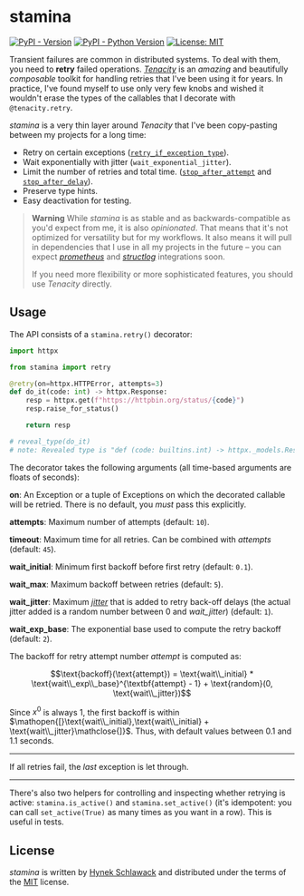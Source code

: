 # stamina

[![PyPI - Version](https://img.shields.io/pypi/v/stamina.svg)](https://pypi.org/project/stamina)
[![PyPI - Python Version](https://img.shields.io/pypi/pyversions/stamina.svg)](https://pypi.org/project/stamina)
[![License: MIT](https://img.shields.io/badge/license-MIT-C06524)](https://github.com/hynek/stamina/blob/main/LICENSE)


Transient failures are common in distributed systems.
To deal with them, you need to **retry** failed operations.
[*Tenacity*](https://tenacity.readthedocs.io/) is an *amazing* and beautifully *composable* toolkit for handling retries that I've been using it for years.
In practice, I've found myself to use only very few knobs and wished it wouldn't erase the types of the callables that I decorate with `@tenacity.retry`.

*stamina* is a very thin layer around *Tenacity* that I've been copy-pasting between my projects for a long time:

- Retry on certain exceptions ([`retry_if_exception_type`](https://tenacity.readthedocs.io/en/latest/api.html#tenacity.retry.retry_if_exception_type)).
- Wait exponentially with jitter (`wait_exponential_jitter`).
- Limit the number of retries and total time. ([`stop_after_attempt`](https://tenacity.readthedocs.io/en/latest/api.html#tenacity.stop.stop_after_attempt) and [`stop_after_delay`](https://tenacity.readthedocs.io/en/latest/api.html#tenacity.stop.stop_after_delay)).
- Preserve type hints.
- Easy deactivation for testing.

> **Warning**
> While *stamina* is as stable and as backwards-compatible as you'd expect from me, it is also _opinionated_.
> That means that it's not optimized for versatility but for my workflows.
> It also means it will pull in dependencies that I use in all my projects in the future – you can expect [*prometheus*](https://github.com/prometheus/client_python) and [*structlog*](https://www.structlog.org/) integrations soon.
>
> If you need more flexibility or more sophisticated features, you should use *Tenacity* directly.


## Usage

The API consists of a `stamina.retry()` decorator:

```python
import httpx

from stamina import retry

@retry(on=httpx.HTTPError, attempts=3)
def do_it(code: int) -> httpx.Response:
    resp = httpx.get(f"https://httpbin.org/status/{code}")
    resp.raise_for_status()

    return resp

# reveal_type(do_it)
# note: Revealed type is "def (code: builtins.int) -> httpx._models.Response"
```

The decorator takes the following arguments (all time-based arguments are floats of seconds):

**on**: An Exception or a tuple of Exceptions on which the decorated callable will be retried.
There is no default, you _must_ pass this explicitly.

**attempts**: Maximum number of attempts (default: `10`).

**timeout**: Maximum time for all retries.
Can be combined with *attempts* (default: `45`).

**wait_initial**: Minimum first backoff before first retry (default: `0.1`).

**wait_max**: Maximum backoff between retries (default: `5`).

**wait_jitter**: Maximum [_jitter_](https://aws.amazon.com/blogs/architecture/exponential-backoff-and-jitter/) that is added to retry back-off delays (the actual jitter added is a random number between 0 and *wait_jitter*) (default: `1`).

**wait_exp_base**: The exponential base used to compute the retry backoff (default: `2`).

The backoff for retry attempt number _attempt_ is computed as:

$$\text{backoff}(\text{attempt}) = \text{wait\\_initial} * \text{wait\\_exp\\_base}^{\textbf{attempt} - 1} + \text{random}(0, \text{wait\\_jitter})$$

Since $x^{0}$ is always 1, the first backoff is within $\mathopen{[}\text{wait\\_initial},\text{wait\\_initial} + \text{wait\\_jitter}\mathclose{]}$.
Thus, with default values between 0.1 and 1.1 seconds.

---

If all retries fail, the *last* exception is let through.

---

 There's also two helpers for controlling and inspecting whether retrying is active:
 `stamina.is_active()` and `stamina.set_active()` (it's idempotent: you can call `set_active(True)` as many times as you want in a row).
 This is useful in tests.


## License

*stamina* is written by [Hynek Schlawack](https://hynek.me/) and distributed under the terms of the [MIT](https://spdx.org/licenses/MIT.html) license.
